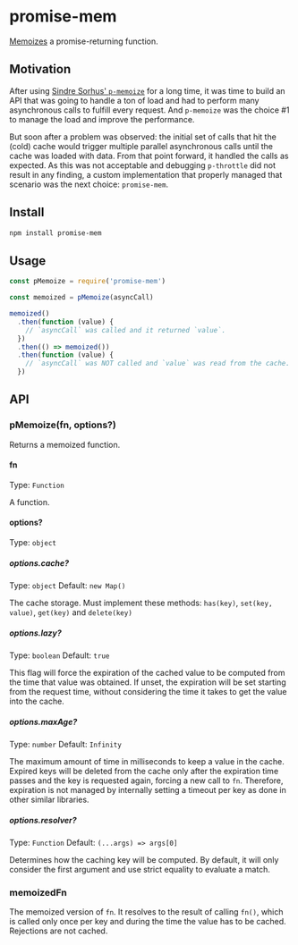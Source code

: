 # promise-mem

[Memoizes](https://en.wikipedia.org/wiki/Memoization) a promise-returning function.

## Motivation

After using [Sindre Sorhus' `p-memoize`](https://github.com/sindresorhus/p-memoize) for a long time, it was time to build an API that was going to handle a ton of load and had to perform many asynchronous calls to fulfill every request.
And `p-memoize` was the choice #1 to manage the load and improve the performance.

But soon after a problem was observed: the initial set of calls that hit the (cold) cache would trigger multiple parallel asynchronous calls until the cache was loaded with data.
From that point forward, it handled the calls as expected.
As this was not acceptable and debugging `p-throttle` did not result in any finding, a custom implementation that properly managed that scenario was the next choice: `promise-mem`.

## Install

```sh
npm install promise-mem
```

## Usage

```js
const pMemoize = require('promise-mem')

const memoized = pMemoize(asyncCall)

memoized()
  .then(function (value) {
    // `asyncCall` was called and it returned `value`.
  })
  .then(() => memoized())
  .then(function (value) {
    // `asyncCall` was NOT called and `value` was read from the cache.
  })
```

## API

### pMemoize(fn, options?)

Returns a memoized function.

#### fn

Type: `Function`

A function.

#### options?

Type: `object`

##### options.cache?

Type: `object`
Default: `new Map()`

The cache storage.
Must implement these methods: `has(key)`, `set(key, value)`, `get(key)` and `delete(key)`

##### options.lazy?

Type: `boolean`
Default: `true`

This flag will force the expiration of the cached value to be computed from the time that value was obtained.
If unset, the expiration will be set starting from the request time, without considering the time it takes to get the value into the cache.

##### options.maxAge?

Type: `number`
Default: `Infinity`

The maximum amount of time in milliseconds to keep a value in the cache.
Expired keys will be deleted from the cache only after the expiration time passes and the key is requested again, forcing a new call to `fn`.
Therefore, expiration is not managed by internally setting a timeout per key as done in other similar libraries.

##### options.resolver?

Type: `Function`
Default: `(...args) => args[0]`

Determines how the caching key will be computed.
By default, it will only consider the first argument and use strict equality to evaluate a match.

### memoizedFn

The memoized version of `fn`.
It resolves to the result of calling `fn()`, which is called only once per key and during the time the value has to be cached.
Rejections are not cached.
